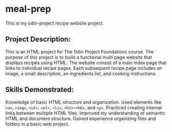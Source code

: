 # meal-prep
This is my odin-project recipe website project.

## Project Description:
This is an HTML project for The Odin Project Foundations course. 
The purpose of this project is to build a functional multi page website that displays recipes using HTML.
The website consist of a main index page that links to individual recipe pages. Each subsequent recipe page includes an image, a small description, an ingredients list, and cooking instructions. 

## Skills Demonstrated:
Knowledge of basic HTML structure and organization.
Used elements like `<a>`, `<img>`, `<ul>`, `<ol>`, `<li>`, `<h1>`–`<h6>`, and `<p>`.
Practiced creating internal links between multiple HTML files.
Improved my understanding of semantic HTML and document structure.
Gained experience organizing files and folders in a basic web project.
